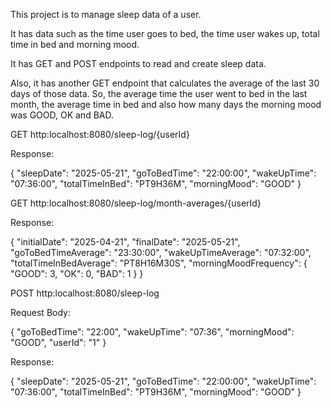 This project is to manage sleep data of a user. 


It has data such as the time user goes to bed, the time user wakes up, total time in bed and morning mood.


It has GET and POST endpoints to read and create sleep data.


Also, it has another GET endpoint that calculates the average of the last 30 days of those data. So, the average time the user went to bed in the last month, the average time in bed and also how many days the morning mood was GOOD, OK and BAD.


GET http:localhost:8080/sleep-log/{userId}

Response:

{
    "sleepDate": "2025-05-21",
    "goToBedTime": "22:00:00",
    "wakeUpTime": "07:36:00",
    "totalTimeInBed": "PT9H36M",
    "morningMood": "GOOD"
}

GET http:localhost:8080/sleep-log/month-averages/{userId}

Response:

{
    "initialDate": "2025-04-21",
    "finalDate": "2025-05-21",
    "goToBedTimeAverage": "23:30:00",
    "wakeUpTimeAverage": "07:32:00",
    "totalTimeInBedAverage": "PT8H16M30S",
    "morningMoodFrequency": {
        "GOOD": 3,
        "OK": 0,
        "BAD": 1
    }
}


POST http:localhost:8080/sleep-log

Request Body:

{
	  "goToBedTime": "22:00",
    "wakeUpTime": "07:36",
    "morningMood": "GOOD",
    "userId": "1"
}

Response:

{
    "sleepDate": "2025-05-21",
    "goToBedTime": "22:00:00",
    "wakeUpTime": "07:36:00",
    "totalTimeInBed": "PT9H36M",
    "morningMood": "GOOD"
}
